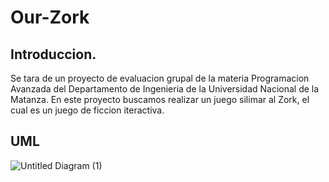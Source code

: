 # Our-Zork
## Introduccion.
Se tara de un proyecto de evaluacion grupal de la materia Programacion Avanzada del Departamento de Ingenieria de la Universidad Nacional de la Matanza. En este proyecto buscamos realizar un juego silimar al Zork, el cual es un juego de ficcion iteractiva.

## UML
![Untitled Diagram (1)](https://user-images.githubusercontent.com/63236576/82732467-c849a400-9ce3-11ea-9bed-518a416f6a9c.png)
